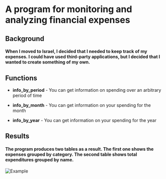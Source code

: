 # A program for monitoring and analyzing financial expenses

## Background
#### When I moved to Israel, I decided that I needed to keep track of my expenses. I could have used third-party applications, but I decided that I wanted to create something of my own.

## Functions
 * **info_by_period** - You can get information on spending over an arbitrary period of time

 * **info_by_month** - You can get information on your spending for the month

 * **info_by_year** - You can get information on your spending for the year


## Results
#### The program produces two tables as a result. The first one shows the expenses grouped by category. The second table shows total expenditures grouped by name. 

![Example](https://drive.google.com/uc?export=view&id=1t5vbl0P-o4iF18EBTPrthFrxVARscqfn)


